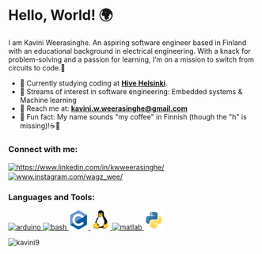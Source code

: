 <!---
kavini9/kavini9 is a ✨ special ✨ repository because its `README.md` (this file) appears on your GitHub profile.
You can click the Preview link to take a look at your changes.
--->

<h1 align="left">Hello, World! 🌍</h1>

<p align="left">I am Kavini Weerasinghe. An aspiring software engineer based in Finland with an educational background in electrical engineering. With a knack for problem-solving and a passion for learning, I’m on a mission to switch from circuits to code.🎯
</p>

- 🌱 Currently studying coding at **[Hive Helsinki](https://www.hive.fi/)**.
- 🚀 Streams of interest in software engineering: Embedded systems & Machine learning 
- 📧 Reach me at: **kavini.w.weerasinghe@gmail.com**
- 👻 Fun fact:  My name sounds "my coffee" in Finnish (though the "h" is missing)!☕️🤎


<h3 align="left">Connect with me:</h3>
<p align="left">
<a href="https://linkedin.com/in/https://www.linkedin.com/in/kwweerasinghe/" target="blank"><img align="center" src="https://raw.githubusercontent.com/rahuldkjain/github-profile-readme-generator/master/src/images/icons/Social/linked-in-alt.svg" alt="https://www.linkedin.com/in/kwweerasinghe/" height="30" width="40" /></a>
<a href="https://instagram.com/www.instagram.com/wagz_wee/" target="blank"><img align="center" src="https://raw.githubusercontent.com/rahuldkjain/github-profile-readme-generator/master/src/images/icons/Social/instagram.svg" alt="www.instagram.com/wagz_wee/" height="30" width="40" /></a>
</p>

<h3 align="left">Languages and Tools:</h3>
<p align="left"> <a href="https://www.arduino.cc/" target="_blank" rel="noreferrer"> <img src="https://cdn.worldvectorlogo.com/logos/arduino-1.svg" alt="arduino" width="40" height="40"/> </a> <a href="https://www.gnu.org/software/bash/" target="_blank" rel="noreferrer"> <img src="https://www.vectorlogo.zone/logos/gnu_bash/gnu_bash-icon.svg" alt="bash" width="40" height="40"/> </a> <a href="https://www.cprogramming.com/" target="_blank" rel="noreferrer"> <img src="https://raw.githubusercontent.com/devicons/devicon/master/icons/c/c-original.svg" alt="c" width="40" height="40"/> </a> <a href="https://www.linux.org/" target="_blank" rel="noreferrer"> <img src="https://raw.githubusercontent.com/devicons/devicon/master/icons/linux/linux-original.svg" alt="linux" width="40" height="40"/> </a> <a href="https://www.mathworks.com/" target="_blank" rel="noreferrer"> <img src="https://upload.wikimedia.org/wikipedia/commons/2/21/Matlab_Logo.png" alt="matlab" width="40" height="40"/> </a> <a href="https://www.python.org" target="_blank" rel="noreferrer"> <img src="https://raw.githubusercontent.com/devicons/devicon/master/icons/python/python-original.svg" alt="python" width="40" height="40"/> </a> 
</p>

<p align="left"> <img src="https://komarev.com/ghpvc/?username=kavini9&label=Profile%20views&color=0e75b6&style=flat" alt="kavini9" /> </p>

